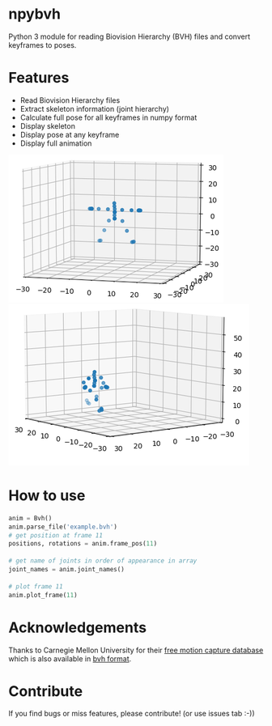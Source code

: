 # npybvh
Python 3 module for reading Biovision Hierarchy (BVH) files and convert keyframes to poses.

# Features
- Read Biovision Hierarchy files
- Extract skeleton information (joint hierarchy)
- Calculate full pose for all keyframes in numpy format
- Display skeleton
- Display pose at any keyframe
- Display full animation

![Skeleton](images/skeleton.png)
![Pose animation](images/keyframe.png)


# How to use
```python
anim = Bvh()
anim.parse_file('example.bvh')
# get position at frame 11
positions, rotations = anim.frame_pos(11)

# get name of joints in order of appearance in array
joint_names = anim.joint_names()

# plot frame 11
anim.plot_frame(11)
```

# Acknowledgements
Thanks to Carnegie Mellon University for their [free motion capture database](http://mocap.cs.cmu.edu/) which is also available in [bvh format](https://sites.google.com/a/cgspeed.com/cgspeed/motion-capture/cmu-bvh-conversion).

# Contribute
If you find bugs or miss features, please contribute! (or use issues tab :-))
